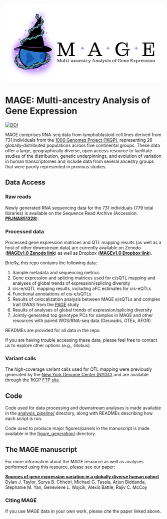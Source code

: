 <picture>
  <source media="(prefers-color-scheme: dark)" srcset="https://raw.githubusercontent.com/mccoy-lab/MAGE/main/images/MAGE_logo.large_no_bg_white_letters_w_outline.png">
  <source media="(prefers-color-scheme: light)" srcset="https://raw.githubusercontent.com/mccoy-lab/MAGE/main/images/MAGE_logo.large_no_bg_black_letters_w_outline.png">
  <img alt="MAGE logo" src="https://raw.githubusercontent.com/mccoy-lab/MAGE/main/images/MAGE_logo.large_white_bg_black_letters.png">
</picture>

# MAGE: Multi-ancestry Analysis of Gene Expression

[![DOI](https://zenodo.org/badge/451943672.svg)](https://zenodo.org/doi/10.5281/zenodo.10072080)

MAGE comprises RNA-seq data from lymphoblastoid cell lines derived from 731 individuals from the [1000 Genomes Project (1KGP)](https://doi.org/10.1038/nature15393), representing 26 globally-distributed populations across five continental groups. These data offer a large, geographically diverse, open access resource to facilitate studies of the distribution, genetic underpinnings, and evolution of variation in human transcriptomes and include data from several ancestry groups that were poorly represented in previous studies.


## Data Access

### Raw reads
Newly generated RNA sequencing data for the 731 individuals (779 total libraries) is available on the Sequence Read Archive (Accession: **[PRJNA851328](https://www.ncbi.nlm.nih.gov/bioproject/PRJNA851328)**).

### Processed data
Processed gene expression matrices and QTL mapping results (as well as a host of other downstream data) are currently available on Zenodo (**[MAGEv1.0 Zenodo link](https://zenodo.org/doi/10.5281/zenodo.10535719)**) as well as Dropbox (**[MAGEv1.0 Dropbox link](https://www.dropbox.com/scl/fo/3filfi60qhxgokmjb6weq/AE14SzbtRK1U2mfstLM8jFc?rlkey=ihnv8hpbj1ilb96cxsm8fc42p&dl=0)**).


Briefly, this repo contains the following data:
1. Sample metadata and sequencing metrics
2. Gene expression and splicing matrices used for e/sQTL mapping and analyses of global trends of expression/splicing diversity
3. cis-e/sQTL mapping results, including aFC estimates for cis-eQTLs
4. Functional annotations of cis-e/sQTLs
5. Results of colocalization analysis between MAGE e/sQTLs and complex trait GWAS from the [PAGE](https://doi.org/10.1038/s41586-019-1310-4) study
6. Results of analyses of global trends of expression/splicing diversity
7. Jointly-generated top genotype PCs for samples in MAGE and other resources with paired WGS/RNA-seq data (Geuvadis, GTEx, AFGR)

READMEs are provided for all data in the repo.

If you are having trouble accessing these data, please feel free to contact us to explore other options (e.g., Globus). 

### Variant calls

The high-coverage variant calls used for QTL mapping were previously generated by the [New York Genome Center (NYGC)](https://doi.org/10.1016/j.cell.2022.08.004) and are available through the 1KGP [FTP site](http://ftp.1000genomes.ebi.ac.uk/vol1/ftp/data_collections/1000G_2504_high_coverage/working/20201028_3202_phased/).


## Code

Code used for data processing and downstream analyses is made available in the [analysis_pipeline/](analysis_pipeline/) directory, along with READMEs describing how each script is run.

Code used to produce major figures/panels in the manuscript is made available in the [figure_generation/](figure_generation/) directory.


## The MAGE manuscript

For more information about the MAGE resource as well as analyses performed using this resource, please see our paper:

**[Sources of gene expression variation in a globally diverse human cohort](https://doi.org/10.1038/s41586-024-07708-2)**<br>
Dylan J. Taylor, Surya B. Chhetri, Michael G. Tassia, Arjun Biddanda, Stephanie M. Yan, Genevieve L. Wojcik, Alexis Battle, Rajiv C. McCoy

### Citing MAGE

If you use MAGE data in your own work, please cite the paper linked above.
